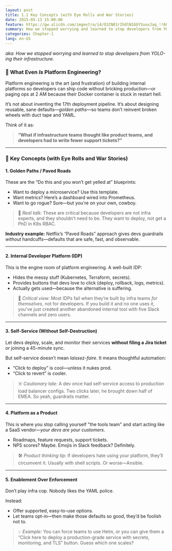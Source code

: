```yaml
---
layout: post
title: 1.1 Key Concepts (with Eye Rolls and War Stories)
date: 2025-05-13 15:00:00
feature: https://gw.alicdn.com/imgextra/i4/O1CN01rIhOlN1GGYSuuxJaq_!!6000000000595-0-tps-3704-2568.jpg
summary: How we stopped worrying and learned to stop developers from YOLO-ing their infrastructure.
categories: Chapter-1
lang: en-US
---
```


_aka: How we stopped worrying and learned to stop developers from YOLO-ing their infrastructure._

### 🔹 **What Even _Is_ Platform Engineering?**

Platform engineering is the art (and frustration) of building internal platforms so developers can ship code without bricking production—or paging ops at 2 AM because their Docker container is stuck in restart hell.

It’s not about inventing the 17th deployment pipeline. It’s about designing reusable, sane defaults—_golden paths_—so teams don’t reinvent broken wheels with duct tape and YAML.

Think of it as:

> **“What if infrastructure teams thought like product teams, and developers had to write fewer support tickets?”**

---

### 🔹 **Key Concepts (with Eye Rolls and War Stories)**

#### 1. **Golden Paths / Paved Roads**

These are the “Do this and you won’t get yelled at” blueprints:

- Want to deploy a microservice? Use this template.
- Want metrics? Here’s a dashboard wired into Prometheus.
- Want to go rogue? Sure—but you're on your own, cowboy.

> 🧠 _Real talk:_ These are critical because developers are not infra experts, and they shouldn’t need to be. They want to deploy, not get a PhD in K8s RBAC.

**Industry example:** Netflix’s “Paved Roads” approach gives devs guardrails _without_ handcuffs—defaults that are safe, fast, and observable.

---

#### 2. **Internal Developer Platform (IDP)**

This is the engine room of platform engineering. A well-built IDP:

- Hides the messy stuff (Kubernetes, Terraform, secrets).
- Provides buttons that devs love to click (deploy, rollback, logs, metrics).
- Actually gets used—because the alternative is suffering.

> 🎯 _Critical view:_ Most IDPs fail when they’re built by infra teams _for themselves_, not for developers. If you build it and no one uses it, you’ve just created another abandoned internal tool with five Slack channels and zero users.

---

#### 3. **Self-Service (Without Self-Destruction)**

Let devs deploy, scale, and monitor their services **without filing a Jira ticket** or joining a 45-minute sync.

But self-service doesn’t mean _laissez-faire_. It means thoughtful automation:

- “Click to deploy” is cool—unless it nukes prod.
- “Click to revert” is cooler.

> ☠️ _Cautionary tale:_ A dev once had self-service access to production load balancer configs. Two clicks later, he brought down half of EMEA. So yeah, guardrails matter.

---

#### 4. **Platform as a Product**

This is where you stop calling yourself "the tools team" and start acting like a SaaS vendor—_your devs are your customers_.

- Roadmaps, feature requests, support tickets.
- NPS scores? Maybe. Emojis in Slack feedback? Definitely.

> 🛠 _Product thinking tip:_ If developers hate using your platform, they’ll circumvent it. Usually with shell scripts. Or worse—Ansible.

---

#### 5. **Enablement Over Enforcement**

Don’t play infra cop. Nobody likes the YAML police.

Instead:

- Offer supported, easy-to-use options.
- Let teams opt-in—then make those defaults so good, they’d be foolish not to.

> 💡 _Example:_ You can force teams to use Helm, or you can give them a “Click here to deploy a production-grade service with secrets, monitoring, and TLS” button. Guess which one scales?
